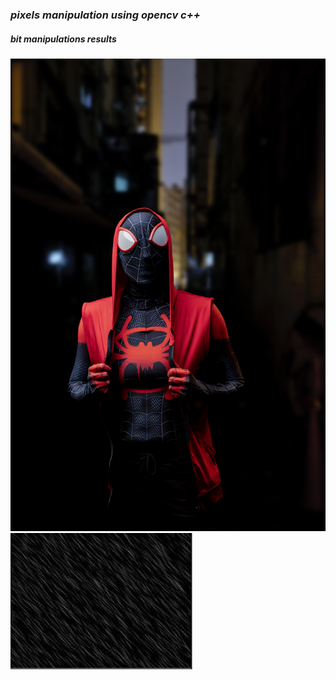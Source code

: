 ### _pixels manipulation using opencv c++_
##### **bit manipulations  results** <br>
![images of bit manupilation chapter](https://github.com/ahmedasadmin/computerVsionProjects/blob/main/pixelsManipulation/spiderman.jpg)
<br>
![images of bit manupilation chapter](https://github.com/ahmedasadmin/computerVsionProjects/blob/main/pixelsManipulation/rainyDay.png)

